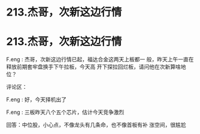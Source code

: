 # 213.杰哥，次新这边行情

# 213.杰哥，次新这边行情

F.eng : 杰哥，次新这边行情已起，福达合金这两天上板都一 般，昨天上午一直在释放前期套牢盘换手下午拉板，今天高 开下探拉回烂板，请问他在次新算啥地位？

评论区：

F.eng : 好，今天择机出了

F.eng : 三板昨天八个五个芯片，估计今天竞争激烈

回答：中位股，小心点，不像龙头有几条命，也不像首板有补 涨空间，很尴尬
